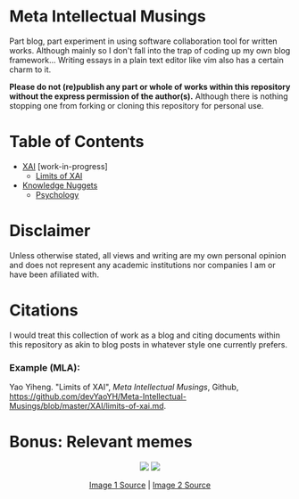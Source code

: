 # Meta Intellectual Musings

Part blog, part experiment in using software collaboration tool for written works. Although mainly so I don't fall into the trap of coding up my own blog framework... Writing essays in a plain text editor like vim also has a certain charm to it.

**Please do not (re)publish any part or whole of works within this repository without the express permission of the author(s).** Although there is nothing stopping one from forking or cloning this repository for personal use.

# Table of Contents

- [XAI](/XAI) [work-in-progress]
    - [Limits of XAI](/XAI/limits-of-xai.md)
- [Knowledge Nuggets](/Tidbits)
    - [Psychology](/Tidbits/Psych)

# Disclaimer

Unless otherwise stated, all views and writing are my own personal opinion and does not represent any academic institutions nor companies I am or have been afiliated with.

# Citations

I would treat this collection of work as a blog and citing documents within this repository as akin to blog posts in whatever style one currently prefers.

### Example (MLA):

Yao Yiheng. "Limits of XAI", *Meta Intellectual Musings*, Github, https://github.com/devYaoYH/Meta-Intellectual-Musings/blob/master/XAI/limits-of-xai.md.

# Bonus: Relevant memes

<p align="center">
  <span>
    <img style="max-width:300px;height:auto;" src="https://i.redd.it/v5mxi7u1ex251.png">
    <img style="max-width:300px;height:auto;" src="https://i.redd.it/4wke09vmvin51.jpg">
  </span>
</p>
<p align="center"><a href="https://www.reddit.com/r/ProgrammerHumor/comments/gwljeh/because_your_side_projects_are_just_an_excuse_to/">Image 1 Source</a> | <a href="https://www.reddit.com/r/ProgrammerHumor/comments/itwxl5/shut_up/">Image 2 Source</a></p>
